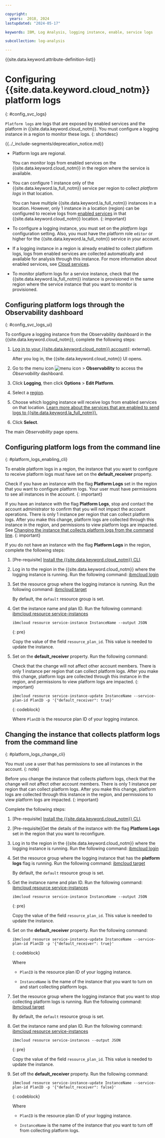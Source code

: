```yaml
---

copyright:
  years:  2018, 2024
lastupdated: "2024-05-17"

keywords: IBM, Log Analysis, logging instance, enable, service logs

subcollection: log-analysis

---
```


{{site.data.keyword.attribute-definition-list}}

# Configuring {{site.data.keyword.cloud_notm}} platform logs
{: #config_svc_logs}

`Platform logs` are logs that are exposed by enabled services and the platform in {{site.data.keyword.cloud_notm}}. You must configure a logging instance in a region to monitor these logs.
{: shortdesc}

<!-- common deprecation notice -->
{{../_include-segments/deprecation_notice.md}}

* Platform logs are regional.

    You can monitor logs from enabled services on the {{site.data.keyword.cloud_notm}} in the region where the service is available.

* You can configure 1 instance only of the {{site.data.keyword.la_full_notm}} service per region to collect *platform logs* in that location.

    You can have multiple {{site.data.keyword.la_full_notm}} instances in a location. However, only 1 instance in a location (region) can be configured to receive logs from [enabled services](/docs/log-analysis?topic=log-analysis-cloud_services) in that {{site.data.keyword.cloud_notm}} location.
    {: important}

* To configure a logging instance, you must set on the *platform logs* configuration setting. Also, you must have the platform role `editor` or higher for the {{site.data.keyword.la_full_notm}} service in your account.

* If a logging instance in a region is already enabled to collect platform logs, logs from enabled services are collected automatically and available for analysis through this instance. For more information about enabled services, see [Cloud services](/docs/log-analysis?topic=log-analysis-cloud_services).

* To monitor platform logs for a service instance, check that the {{site.data.keyword.la_full_notm}} instance is provisioned in the same region where the service instance that you want to monitor is provisioned.


## Configuring platform logs through the Observability dashboard
{: #config_svc_logs_ui}

To configure a logging instance from the Observability dashboard in the {{site.data.keyword.cloud_notm}}, complete the following steps:

1. [Log in to your {{site.data.keyword.cloud_notm}} account](https://cloud.ibm.com/login){: external}.

	After you log in, the {{site.data.keyword.cloud_notm}} UI opens.

2. Go to the menu icon ![menu icon](../../icons/icon_hamburger.svg) &gt; **Observability** to access the *Observability* dashboard.

3. Click **Logging**, then click **Options** > **Edit Platform**.

4. Select a [region](/docs/log-analysis?topic=log-analysis-regions).

5. Choose which logging instance will receive logs from enabled services on that location. [Learn more about the services that are enabled to send logs to {{site.data.keyword.la_full_notm}}.](/docs/log-analysis?topic=log-analysis-cloud_services)

6. Click **Select**.

The main *Observability* page opens.

<!-- The instance that you choose to receive service logs shows the flag **Platform logs**. -->



## Configuring platform logs from the command line
{: #platform_logs_enabling_cli}

To enable platform logs in a region, the instance that you want to configure to receive platform logs must have set on the **default_receiver** property.

Check if you have an instance with the flag **Platform Logs** set in the region that you want to configure platform logs. Your user must have permissions to see all instances in the account.
{: important}

If you have an instance with the flag **Platform Logs**, stop and contact the account administrator to confirm that you will not impact the account operations. There is only 1 instance per region that can collect platform logs. After you make this change, platform logs are collected through this instance in the region, and permissions to view platform logs are impacted. See [Changing the instance that collects platform logs from the command line](/docs/log-analysis?topic=log-analysis-config_svc_logs#platform_logs_change_cli).
{: important}

If you do not have an instance with the flag **Platform Logs** in the region, complete the following steps:

1. [Pre-requisite] [Install the {{site.data.keyword.cloud_notm}} CLI](/docs/cli?topic=cli-install-ibmcloud-cli).

2. Log in to the region in the {{site.data.keyword.cloud_notm}} where the logging instance is running. Run the following command: [ibmcloud login](/docs/cli?topic=cli-ibmcloud_cli#ibmcloud_login)

3. Set the resource group where the logging instance is running. Run the following command: [ibmcloud target](/docs/cli?topic=cli-ibmcloud_cli#ibmcloud_target)

    By default, the `default` resource group is set.

4. Get the instance name and plan ID. Run the following command: [ibmcloud resource service-instances](/docs/cli?topic=cli-ibmcloud_commands_resource#ibmcloud_resource_service_instances)

    ```text
    ibmcloud resource service-instance InstanceName --output JSON
    ```
    {: pre}

    Copy the value of the field `resource_plan_id`. This value is needed to update the instance.

5. Set on the **default_receiver** property. Run the following command:

    Check that the change will not affect other account members. There is only 1 instance per region that can collect platform logs. After you make this change, platform logs are collected through this instance in the region, and permissions to view platform logs are impacted.
    {: important}

    ```text
    ibmcloud resource service-instance-update InstanceName --service-plan-id PlanID -p '{"default_receiver": true}'
    ```
    {: codeblock}

    Where `PlanID` is the resource plan ID of your logging instance.



## Changing the instance that collects platform logs from the command line
{: #platform_logs_change_cli}

You must use a user that has permissions to see all instances in the account.
{: note}

Before you change the instance that collects platform logs, check that the change will not affect other account members. There is only 1 instance per region that can collect platform logs. After you make this change, platform logs are collected through this instance in the region, and permissions to view platform logs are impacted.
{: important}

Complete the following steps:

1. [Pre-requisite] [Install the {{site.data.keyword.cloud_notm}} CLI](/docs/cli?topic=cli-install-ibmcloud-cli).

2. [Pre-requisite]Get the details of the instance with the flag **Platform Logs** set in the region that you want to reconfigure.

3. Log in to the region in the {{site.data.keyword.cloud_notm}} where the logging instance is running. Run the following command: [ibmcloud login](/docs/cli?topic=cli-ibmcloud_cli#ibmcloud_login)

4. Set the resource group where the logging instance that has the **platform logs** flag is running. Run the following command: [ibmcloud target](/docs/cli?topic=cli-ibmcloud_cli#ibmcloud_target)

    By default, the `default` resource group is set.

5. Get the instance name and plan ID. Run the following command: [ibmcloud resource service-instances](/docs/cli?topic=cli-ibmcloud_commands_resource#ibmcloud_resource_service_instances)

    ```text
    ibmcloud resource service-instance InstanceName --output JSON
    ```
    {: pre}

    Copy the value of the field `resource_plan_id`. This value is needed to update the instance.

6. Set on the **default_receiver** property. Run the following command:

    ```text
    ibmcloud resource service-instance-update InstanceName --service-plan-id PlanID -p '{"default_receiver": true}'
    ```
    {: codeblock}

    Where

    * `PlanID` is the resource plan ID of your logging instance.

    * `InstanceName` is the name of the instance that you want to turn on and start collecting platform logs.

7. Set the resource group where the logging instance that you want to stop collecting platform logs is running. Run the following command: [ibmcloud target](/docs/cli?topic=cli-ibmcloud_cli#ibmcloud_target)

    By default, the `default` resource group is set.

8. Get the instance name and plan ID. Run the following command: [ibmcloud resource service-instances](/docs/cli?topic=cli-ibmcloud_commands_resource#ibmcloud_resource_service_instances)

    ```text
    ibmcloud resource service-instances --output JSON
    ```
    {: pre}

    Copy the value of the field `resource_plan_id`. This value is needed to update the instance.

9. Set off the **default_receiver** property. Run the following command:

    ```text
    ibmcloud resource service-instance-update InstanceName --service-plan-id PlanID -p '{"default_receiver": false}'
    ```
    {: codeblock}

    Where

    * `PlanID` is the resource plan ID of your logging instance.

    * `InstanceName` is the name of the instance that you want to turn off from collecting platform logs.
